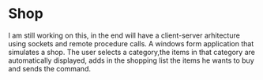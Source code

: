 # Shop
I am still working on this, in the end will have a client-server arhitecture using sockets and remote procedure calls.
A windows form application that simulates a shop.
The user selects a category,the items in that category are automatically displayed, adds in the shopping list the items he wants to buy and sends the command.
